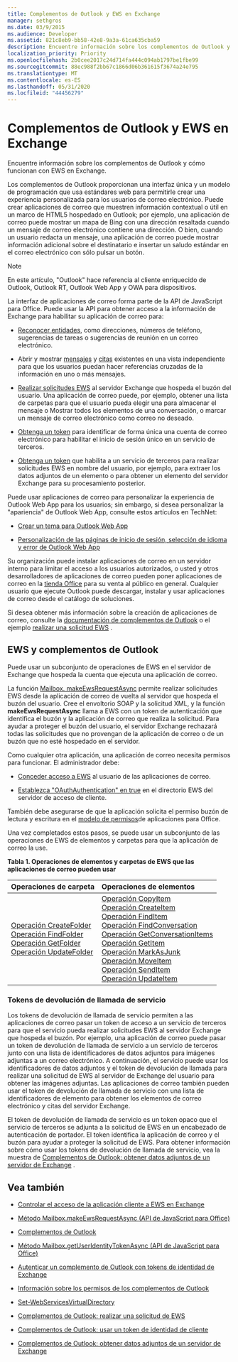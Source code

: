 ```yaml
---
title: Complementos de Outlook y EWS en Exchange
manager: sethgros
ms.date: 03/9/2015
ms.audience: Developer
ms.assetid: 821c8eb9-bb58-42e8-9a3a-61ca635cba59
description: Encuentre información sobre los complementos de Outlook y cómo funcionan con EWS en Exchange.
localization_priority: Priority
ms.openlocfilehash: 2b0cee2017c24d714fa444c094ab1797be1fbe99
ms.sourcegitcommit: 88ec988f2bb67c1866d06b361615f3674a24e795
ms.translationtype: MT
ms.contentlocale: es-ES
ms.lasthandoff: 05/31/2020
ms.locfileid: "44456279"
---
```

# <a name="outlook-add-ins-and-ews-in-exchange"></a>Complementos de Outlook y EWS en Exchange

Encuentre información sobre los complementos de Outlook y cómo funcionan con EWS en Exchange.

Los complementos de Outlook proporcionan una interfaz única y un modelo de programación que usa estándares web para permitirle crear una experiencia personalizada para los usuarios de correo electrónico. Puede crear aplicaciones de correo que muestren información contextual o útil en un marco de HTML5 hospedado en Outlook; por ejemplo, una aplicación de correo puede mostrar un mapa de Bing con una dirección resaltada cuando un mensaje de correo electrónico contiene una dirección. O bien, cuando un usuario redacta un mensaje, una aplicación de correo puede mostrar información adicional sobre el destinatario e insertar un saludo estándar en el correo electrónico con sólo pulsar un botón.

> [!NOTE]
> En este artículo, "Outlook" hace referencia al cliente enriquecido de Outlook, Outlook RT, Outlook Web App y OWA para dispositivos.

La interfaz de aplicaciones de correo forma parte de la API de JavaScript para Office. Puede usar la API para obtener acceso a la información de Exchange para habilitar su aplicación de correo para:

- [Reconocer entidades](https://msdn.microsoft.com/library/a6b0904b-afe9-4882-9136-3d8cfd57fcf8%28Office.15%29.aspx), como direcciones, números de teléfono, sugerencias de tareas o sugerencias de reunión en un correo electrónico.

- Abrir y mostrar [mensajes](https://msdn.microsoft.com/library/d0bca550-70c3-457c-85f8-e19b39e3b892%28Office.15%29.aspx) y [citas](https://msdn.microsoft.com/library/6cfbc29d-8581-474e-9a8b-510471e4bf8b%28Office.15%29.aspx) existentes en una vista independiente para que los usuarios puedan hacer referencias cruzadas de la información en uno o más mensajes.

- [Realizar solicitudes EWS](https://msdn.microsoft.com/library/2ec380e0-4a67-4146-92a6-6a39f65dc6f2%28Office.15%29.aspx) al servidor Exchange que hospeda el buzón del usuario. Una aplicación de correo puede, por ejemplo, obtener una lista de carpetas para que el usuario pueda elegir una para almacenar el mensaje o Mostrar todos los elementos de una conversación, o marcar un mensaje de correo electrónico como correo no deseado.

- [Obtenga un token](https://msdn.microsoft.com/library/c658518b-6867-41a0-99cf-810303e4c539%28Office.15%29.aspx) para identificar de forma única una cuenta de correo electrónico para habilitar el inicio de sesión único en un servicio de terceros.

- [Obtenga un token](https://msdn.microsoft.com/library/c658518b-6867-41a0-99cf-810303e4c539%28Office.15%29.aspx) que habilita a un servicio de terceros para realizar solicitudes EWS en nombre del usuario, por ejemplo, para extraer los datos adjuntos de un elemento o para obtener un elemento del servidor Exchange para su procesamiento posterior.

Puede usar aplicaciones de correo para personalizar la experiencia de Outlook Web App para los usuarios; sin embargo, si desea personalizar la "apariencia" de Outlook Web App, consulte estos artículos en TechNet:

- [Crear un tema para Outlook Web App](https://technet.microsoft.com/library/bb201700%28v=exchg.150%29.aspx)

- [Personalización de las páginas de inicio de sesión, selección de idioma y error de Outlook Web App](https://technet.microsoft.com/library/ee633483%28v=exchg.150%29.aspx)

Su organización puede instalar aplicaciones de correo en un servidor interno para limitar el acceso a los usuarios autorizados, o usted y otros desarrolladores de aplicaciones de correo pueden poner aplicaciones de correo en la [tienda Office](https://office.microsoft.com/store/) para su venta al público en general. Cualquier usuario que ejecute Outlook puede descargar, instalar y usar aplicaciones de correo desde el catálogo de soluciones.

Si desea obtener más información sobre la creación de aplicaciones de correo, consulte la [documentación de complementos de Outlook](/outlook/add-ins) o el ejemplo [realizar una solicitud EWS](https://code.msdn.microsoft.com/exchange/Mail-apps-for-Outlook-Make-770b2528) .

## <a name="ews-and-outlook-add-ins"></a>EWS y complementos de Outlook

Puede usar un subconjunto de operaciones de EWS en el servidor de Exchange que hospeda la cuenta que ejecuta una aplicación de correo.

La función [Mailbox. makeEwsRequestAsync](https://msdn.microsoft.com/library/2ec380e0-4a67-4146-92a6-6a39f65dc6f2%28Office.15%29.aspx) permite realizar solicitudes EWS desde la aplicación de correo de vuelta al servidor que hospeda el buzón del usuario. Cree el envoltorio SOAP y la solicitud XML, y la función **makeEwsRequestAsync** llama a EWS con un token de autenticación que identifica el buzón y la aplicación de correo que realiza la solicitud. Para ayudar a proteger el buzón del usuario, el servidor Exchange rechazará todas las solicitudes que no provengan de la aplicación de correo o de un buzón que no esté hospedado en el servidor.

Como cualquier otra aplicación, una aplicación de correo necesita permisos para funcionar. El administrador debe:

- [Conceder acceso a EWS](controlling-client-application-access-to-ews-in-exchange.md) al usuario de las aplicaciones de correo.

- [Establezca "OAuthAuthentication" en true](https://technet.microsoft.com/library/aa997233%28v=exchg.150%29.aspx) en el directorio EWS del servidor de acceso de cliente.

También debe asegurarse de que la aplicación solicita el permiso buzón de lectura y escritura en el [modelo de permisos](how-to-set-folder-permissions-for-another-user-by-using-ews-in-exchange.md)de aplicaciones para Office.

Una vez completados estos pasos, se puede usar un subconjunto de las operaciones de EWS de elementos y carpetas para que la aplicación de correo la use.

**Tabla 1. Operaciones de elementos y carpetas de EWS que las aplicaciones de correo pueden usar**

|**Operaciones de carpeta**|**Operaciones de elementos**|
|:-----|:-----|
|[Operación CreateFolder](https://msdn.microsoft.com/library/6f6c334c-b190-4e55-8f0a-38f2a018d1b3%28Office.15%29.aspx) <br/> [Operación FindFolder](https://msdn.microsoft.com/library/7a9855aa-06cc-45ba-ad2a-645c15b7d031%28Office.15%29.aspx) <br/> [Operación GetFolder](https://msdn.microsoft.com/library/355bcf93-dc71-4493-b177-622afac5fdb9%28Office.15%29.aspx) <br/> [Operación UpdateFolder](https://msdn.microsoft.com/library/3494c996-b834-4813-b1ca-d99642d8b4e7%28Office.15%29.aspx) <br/> |[Operación CopyItem](https://msdn.microsoft.com/library/bcc68f9e-d511-4c29-bba6-ed535524624a%28Office.15%29.aspx) <br/> [Operación CreateItem](https://msdn.microsoft.com/library/78a52120-f1d0-4ed7-8748-436e554f75b6%28Office.15%29.aspx) <br/> [Operación FindItem](https://msdn.microsoft.com/library/ebad6aae-16e7-44de-ae63-a95b24539729%28Office.15%29.aspx) <br/> [Operación FindConversation](https://msdn.microsoft.com/library/2384908a-c203-45b6-98aa-efd6a4c23aac%28Office.15%29.aspx) <br/> [Operación GetConversationItems](https://msdn.microsoft.com/library/8ae00a99-b37b-4194-829c-fe300db6ab99%28Office.15%29.aspx) <br/> [Operación GetItem](https://msdn.microsoft.com/library/e3590b8b-c2a7-4dad-a014-6360197b68e4%28Office.15%29.aspx) <br/> [Operación MarkAsJunk](https://msdn.microsoft.com/library/1f71f04d-56a9-4fee-a4e7-d1034438329e%28Office.15%29.aspx) <br/> [Operación MoveItem](https://msdn.microsoft.com/library/dcf40fa7-7796-4a5c-bf5b-7a509a18d208%28Office.15%29.aspx) <br/> [Operación SendItem](https://msdn.microsoft.com/library/337b89ef-e1b7-45ed-92f3-8abe4200e4c7%28Office.15%29.aspx) <br/> [Operación UpdateItem](https://msdn.microsoft.com/library/5d027523-e0bc-4da2-b60b-0cb9fc1fdfe4%28Office.15%29.aspx) <br/> |

### <a name="service-callback-tokens"></a>Tokens de devolución de llamada de servicio

Los tokens de devolución de llamada de servicio permiten a las aplicaciones de correo pasar un token de acceso a un servicio de terceros para que el servicio pueda realizar solicitudes EWS al servidor Exchange que hospeda el buzón. Por ejemplo, una aplicación de correo puede pasar un token de devolución de llamada de servicio a un servicio de terceros junto con una lista de identificadores de datos adjuntos para imágenes adjuntas a un correo electrónico. A continuación, el servicio puede usar los identificadores de datos adjuntos y el token de devolución de llamada para realizar una solicitud de EWS al servidor de Exchange del usuario para obtener las imágenes adjuntas. Las aplicaciones de correo también pueden usar el token de devolución de llamada de servicio con una lista de identificadores de elemento para obtener los elementos de correo electrónico y citas del servidor Exchange.

El token de devolución de llamada de servicio es un token opaco que el servicio de terceros se adjunta a la solicitud de EWS en un encabezado de autenticación de portador. El token identifica la aplicación de correo y el buzón para ayudar a proteger la solicitud de EWS. Para obtener información sobre cómo usar los tokens de devolución de llamada de servicio, vea la muestra de [Complementos de Outlook: obtener datos adjuntos de un servidor de Exchange](https://code.msdn.microsoft.com/exchange/Mail-apps-for-Office-Get-38babdc9) .

## <a name="see-also"></a>Vea también


- [Controlar el acceso de la aplicación cliente a EWS en Exchange](controlling-client-application-access-to-ews-in-exchange.md)

- [Método Mailbox.makeEwsRequestAsync (API de JavaScript para Office)](https://msdn.microsoft.com/library/2ec380e0-4a67-4146-92a6-6a39f65dc6f2%28Office.15%29.aspx)

- [Complementos de Outlook](https://docs.microsoft.com/outlook/add-ins)

- [Método Mailbox.getUserIdentityTokenAsync (API de JavaScript para Office)](https://msdn.microsoft.com/library/c658518b-6867-41a0-99cf-810303e4c539%28Office.15%29.aspx)

- [Autenticar un complemento de Outlook con tokens de identidad de Exchange](https://msdn.microsoft.com/library/c0520a1e-d9ba-495a-a99f-6816d7d2a23e%28Office.15%29.aspx)

- [Información sobre los permisos de los complementos de Outlook](https://docs.microsoft.com/outlook/add-ins/understanding-outlook-add-in-permissions)

- [Set-WebServicesVirtualDirectory](https://technet.microsoft.com/library/aa997233%28v=exchg.150%29.aspx)

- [Complementos de Outlook: realizar una solicitud de EWS](https://code.msdn.microsoft.com/office/Mail-apps-for-Outlook-Make-770b2528)

- [Complementos de Outlook: usar un token de identidad de cliente](https://code.msdn.microsoft.com/Mail-apps-for-Outlook-Use-b20a66b6)

- [Complementos de Outlook: obtener datos adjuntos de un servidor de Exchange](https://code.msdn.microsoft.com/office/Mail-apps-for-Office-Get-38babdc9)
